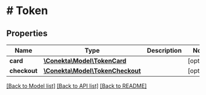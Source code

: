 # # Token

## Properties

Name | Type | Description | Notes
------------ | ------------- | ------------- | -------------
**card** | [**\Conekta\Model\TokenCard**](TokenCard.md) |  | [optional]
**checkout** | [**\Conekta\Model\TokenCheckout**](TokenCheckout.md) |  | [optional]

[[Back to Model list]](../../README.md#models) [[Back to API list]](../../README.md#endpoints) [[Back to README]](../../README.md)
